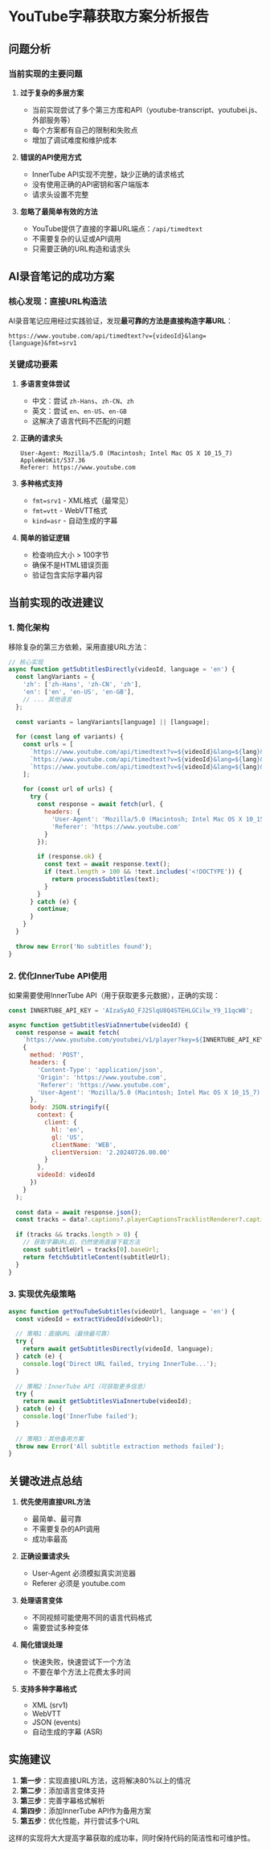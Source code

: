 # YouTube字幕获取方案分析报告

## 问题分析

### 当前实现的主要问题

1. **过于复杂的多层方案**
   - 当前实现尝试了多个第三方库和API（youtube-transcript、youtubei.js、外部服务等）
   - 每个方案都有自己的限制和失败点
   - 增加了调试难度和维护成本

2. **错误的API使用方式**
   - InnerTube API实现不完整，缺少正确的请求格式
   - 没有使用正确的API密钥和客户端版本
   - 请求头设置不完整

3. **忽略了最简单有效的方法**
   - YouTube提供了直接的字幕URL端点：`/api/timedtext`
   - 不需要复杂的认证或API调用
   - 只需要正确的URL构造和请求头

## AI录音笔记的成功方案

### 核心发现：直接URL构造法

AI录音笔记应用经过实践验证，发现**最可靠的方法是直接构造字幕URL**：

```
https://www.youtube.com/api/timedtext?v={videoId}&lang={language}&fmt=srv1
```

### 关键成功要素

1. **多语言变体尝试**
   - 中文：尝试 `zh-Hans`、`zh-CN`、`zh`
   - 英文：尝试 `en`、`en-US`、`en-GB`
   - 这解决了语言代码不匹配的问题

2. **正确的请求头**
   ```
   User-Agent: Mozilla/5.0 (Macintosh; Intel Mac OS X 10_15_7) AppleWebKit/537.36
   Referer: https://www.youtube.com
   ```

3. **多种格式支持**
   - `fmt=srv1` - XML格式（最常见）
   - `fmt=vtt` - WebVTT格式
   - `kind=asr` - 自动生成的字幕

4. **简单的验证逻辑**
   - 检查响应大小 > 100字节
   - 确保不是HTML错误页面
   - 验证包含实际字幕内容

## 当前实现的改进建议

### 1. 简化架构

移除复杂的第三方依赖，采用直接URL方法：

```javascript
// 核心实现
async function getSubtitlesDirectly(videoId, language = 'en') {
  const langVariants = {
    'zh': ['zh-Hans', 'zh-CN', 'zh'],
    'en': ['en', 'en-US', 'en-GB'],
    // ... 其他语言
  };
  
  const variants = langVariants[language] || [language];
  
  for (const lang of variants) {
    const urls = [
      `https://www.youtube.com/api/timedtext?v=${videoId}&lang=${lang}&fmt=srv1`,
      `https://www.youtube.com/api/timedtext?v=${videoId}&lang=${lang}&fmt=vtt`,
      `https://www.youtube.com/api/timedtext?v=${videoId}&lang=${lang}&kind=asr&fmt=srv1`
    ];
    
    for (const url of urls) {
      try {
        const response = await fetch(url, {
          headers: {
            'User-Agent': 'Mozilla/5.0 (Macintosh; Intel Mac OS X 10_15_7) AppleWebKit/537.36',
            'Referer': 'https://www.youtube.com'
          }
        });
        
        if (response.ok) {
          const text = await response.text();
          if (text.length > 100 && !text.includes('<!DOCTYPE')) {
            return processSubtitles(text);
          }
        }
      } catch (e) {
        continue;
      }
    }
  }
  
  throw new Error('No subtitles found');
}
```

### 2. 优化InnerTube API使用

如果需要使用InnerTube API（用于获取更多元数据），正确的实现：

```javascript
const INNERTUBE_API_KEY = 'AIzaSyAO_FJ2SlqU8Q4STEHLGCilw_Y9_11qcW8';

async function getSubtitlesViaInnertube(videoId) {
  const response = await fetch(
    `https://www.youtube.com/youtubei/v1/player?key=${INNERTUBE_API_KEY}`,
    {
      method: 'POST',
      headers: {
        'Content-Type': 'application/json',
        'Origin': 'https://www.youtube.com',
        'Referer': 'https://www.youtube.com',
        'User-Agent': 'Mozilla/5.0 (Macintosh; Intel Mac OS X 10_15_7) AppleWebKit/537.36'
      },
      body: JSON.stringify({
        context: {
          client: {
            hl: 'en',
            gl: 'US', 
            clientName: 'WEB',
            clientVersion: '2.20240726.00.00'
          }
        },
        videoId: videoId
      })
    }
  );
  
  const data = await response.json();
  const tracks = data?.captions?.playerCaptionsTracklistRenderer?.captionTracks;
  
  if (tracks && tracks.length > 0) {
    // 获取字幕URL后，仍然使用直接下载方法
    const subtitleUrl = tracks[0].baseUrl;
    return fetchSubtitleContent(subtitleUrl);
  }
}
```

### 3. 实现优先级策略

```javascript
async function getYouTubeSubtitles(videoUrl, language = 'en') {
  const videoId = extractVideoId(videoUrl);
  
  // 策略1：直接URL（最快最可靠）
  try {
    return await getSubtitlesDirectly(videoId, language);
  } catch (e) {
    console.log('Direct URL failed, trying InnerTube...');
  }
  
  // 策略2：InnerTube API（可获取更多信息）
  try {
    return await getSubtitlesViaInnertube(videoId);
  } catch (e) {
    console.log('InnerTube failed');
  }
  
  // 策略3：其他备用方案
  throw new Error('All subtitle extraction methods failed');
}
```

## 关键改进点总结

1. **优先使用直接URL方法**
   - 最简单、最可靠
   - 不需要复杂的API调用
   - 成功率最高

2. **正确设置请求头**
   - User-Agent 必须模拟真实浏览器
   - Referer 必须是 youtube.com

3. **处理语言变体**
   - 不同视频可能使用不同的语言代码格式
   - 需要尝试多种变体

4. **简化错误处理**
   - 快速失败，快速尝试下一个方法
   - 不要在单个方法上花费太多时间

5. **支持多种字幕格式**
   - XML (srv1)
   - WebVTT
   - JSON (events)
   - 自动生成的字幕 (ASR)

## 实施建议

1. **第一步**：实现直接URL方法，这将解决80%以上的情况
2. **第二步**：添加语言变体支持
3. **第三步**：完善字幕格式解析
4. **第四步**：添加InnerTube API作为备用方案
5. **第五步**：优化性能，并行尝试多个URL

这样的实现将大大提高字幕获取的成功率，同时保持代码的简洁性和可维护性。
